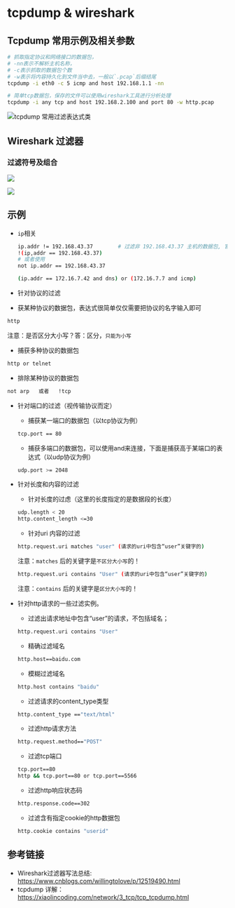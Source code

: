 # tcpdump & wireshark

## Tcpdump 常用示例及相关参数

```bash
# 抓取指定协议和网络接口的数据包，
# -nn表示不解析主机名称，
# -c表示抓取的数据包个数
# -w表示将内容持久化到文件当中去，一般以`.pcap`后缀结尾
tcpdump -i eth0 -c 5 icmp and host 192.168.1.1 -nn

# 简单tcp数据包，保存的文件可以使用wireshark工具进行分析处理
tcpdump -i any tcp and host 192.168.2.100 and port 80 -w http.pcap
```

![tcpdump 常用过滤表达式类](https://cdn.agou-ops.cn/others/8.jpg)





## Wireshark 过滤器

### 过滤符号及组合

![](https://cdn.jsdelivr.net/gh/AGou-ops/images/2020/wireshark-01.png)

![](https://cdn.jsdelivr.net/gh/AGou-ops/images/2020/wireshark-02.png)

## 示例

- `ip`相关

    ```bash
    ip.addr != 192.168.43.37		# 过滤非 192.168.43.37 主机的数据包, 官方不推荐使用该格式, 可能会出现漏包的现象.
    !(ip,addr == 192.168.43.37)
    # 或者使用
    not ip.addr == 192.168.43.37

    (ip.addr == 172.16.7.42 and dns) or (172.16.7.7 and icmp) 
    ```

-  针对协议的过滤

  - 获某种协议的数据包，表达式很简单仅仅需要把协议的名字输入即可

  ```bash
  http
  ```

  注意：是否区分大小写？答：区分，`只能为小写`

  - 捕获多种协议的数据包

  ```bash
  http or telnet
  ```

  - 排除某种协议的数据包

  ```bash
  not arp   或者   !tcp
  ```

-  针对端口的过滤（视传输协议而定）

   - 捕获某一端口的数据包（以tcp协议为例）

   ```bash
   tcp.port == 80
   ```

   - 捕获多端口的数据包，可以使用and来连接，下面是捕获高于某端口的表达式（以udp协议为例）

   ```bash
   udp.port >= 2048
   ```

-  针对长度和内容的过滤

   - 针对长度的过虑（这里的长度指定的是数据段的长度）

   ```bash
   udp.length < 20   
   http.content_length <=30
   ```

   - 针对uri 内容的过滤

   ```bash
   http.request.uri matches "user" (请求的uri中包含“user”关键字的)
   ```

   注意：`matches` 后的关键字是`不区分大小写`的！

   ```bash
   http.request.uri contains "User" (请求的uri中包含“user”关键字的)
   ```

   注意：`contains` 后的关键字是`区分大小写`的！

-  针对http请求的一些过滤实例。

   - 过滤出请求地址中包含“user”的请求，不包括域名；

   ```bash
   http.request.uri contains "User"
   ```

   - 精确过滤域名

   ```bash
   http.host==baidu.com
   ```

   - 模糊过滤域名

   ```bash
   http.host contains "baidu"
   ```

   - 过滤请求的content_type类型

   ```bash
   http.content_type =="text/html"
   ```

   - 过滤http请求方法

   ```bash
   http.request.method=="POST"
   ```

   - 过滤tcp端口

   ```bash
   tcp.port==80
   http && tcp.port==80 or tcp.port==5566
   ```

   - 过滤http响应状态码

   ```bash
   http.response.code==302
   ```

   - 过滤含有指定cookie的http数据包

   ```bash
   http.cookie contains "userid"
   ```

## 参考链接

- Wireshark过滤器写法总结:  https://www.cnblogs.com/willingtolove/p/12519490.html
- tcpdump 详解：https://xiaolincoding.com/network/3_tcp/tcp_tcpdump.html

